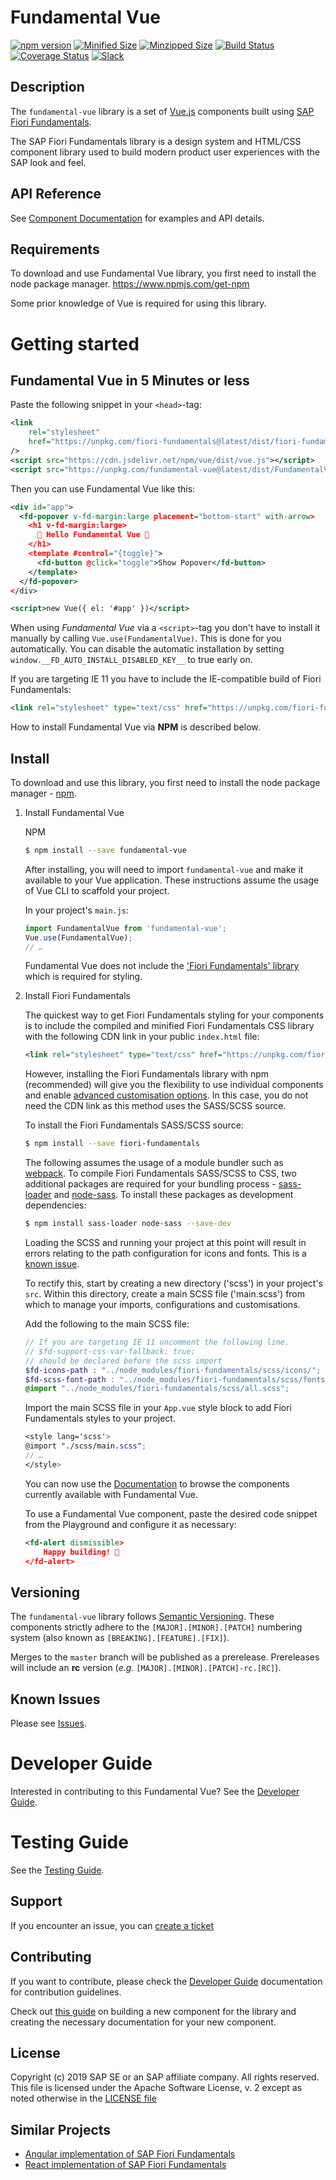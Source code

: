 # Fundamental Vue

[![npm version](https://badge.fury.io/js/fundamental-vue.svg)](//www.npmjs.com/package/fundamental-vue)
[![Minified Size](https://badgen.net/bundlephobia/min/fundamental-vue)](https://bundlephobia.com/result?p=fundamental-vue)
[![Minzipped Size](https://badgen.net/bundlephobia/minzip/fundamental-vue)](https://bundlephobia.com/result?p=fundamental-vue)
[![Build Status](https://travis-ci.org/SAP/fundamental-vue.svg?branch=develop)](https://travis-ci.org/SAP/fundamental-vue)
[![Coverage Status](https://coveralls.io/repos/github/SAP/fundamental-vue/badge.svg?branch=develop)](https://coveralls.io/github/SAP/fundamental-vue?branch=master)
[![Slack](https://img.shields.io/badge/slack-ui--fundamentals-blue.svg?logo=slack)](https://ui-fundamentals.slack.com)

## Description

The `fundamental-vue` library is a set of [Vue.js](https://vuejs.org/) components built using [SAP Fiori Fundamentals](https://sap.github.io/fundamental/).

The SAP Fiori Fundamentals library is a design system and HTML/CSS component library used to build modern product user experiences with the SAP look and feel.

## API Reference

See [Component Documentation](https://sap.github.io/fundamental-vue/) for examples and API details.

## Requirements

To download and use Fundamental Vue library, you first need to install the node package manager.
https://www.npmjs.com/get-npm

Some prior knowledge of Vue is required for using this library.

# Getting started

## Fundamental Vue in 5 Minutes or less

Paste the following snippet in your `<head>`-tag:

```xml
<link
    rel="stylesheet"
    href="https://unpkg.com/fiori-fundamentals@latest/dist/fiori-fundamentals.min.css"
/>
<script src="https://cdn.jsdelivr.net/npm/vue/dist/vue.js"></script>
<script src="https://unpkg.com/fundamental-vue@latest/dist/FundamentalVue.umd.js"></script>
```

Then you can use Fundamental Vue like this:

```xml
<div id="app">
  <fd-popover v-fd-margin:large placement="bottom-start" with-arrow>
    <h1 v-fd-margin:large>
      🚀 Hello Fundamental Vue 🚀
    </h1>
    <template #control="{toggle}">
      <fd-button @click="toggle">Show Popover</fd-button>
    </template>
  </fd-popover>
</div>

<script>new Vue({ el: '#app' })</script>
```

When using *Fundamental Vue* via a `<script>`-tag you don't have to install it manually by calling `Vue.use(FundamentalVue)`. This is done for you automatically. You can disable the automatic installation by setting `window.__FD_AUTO_INSTALL_DISABLED_KEY__` to true early on.

If you are targeting IE 11 you have to include the IE-compatible build of Fiori Fundamentals:

```xml
<link rel="stylesheet" type="text/css" href="https://unpkg.com/fiori-fundamentals@latest/dist/fiori-fundamentals-ie11.min.css">
```

How to install Fundamental Vue via **NPM** is described below.

## Install

To download and use this library, you first need to install the node package manager - [npm](https://www.npmjs.com/get-npm).

1. Install Fundamental Vue

    NPM

    ```bash
    $ npm install --save fundamental-vue
    ```

    After installing, you will need to import `fundamental-vue` and make it available to your Vue application. These instructions assume the usage of Vue CLI to scaffold your project.

    In your project's `main.js`:

    ```js
    import FundamentalVue from 'fundamental-vue';
    Vue.use(FundamentalVue);
    // …
    ```

    Fundamental Vue does not include the ['Fiori Fundamentals' library](https://github.com/SAP/fundamental) which is required for styling.

2. Install Fiori Fundamentals

    The quickest way to get Fiori Fundamentals styling for your components is to include the compiled and minified Fiori Fundamentals CSS library with the following CDN link in your public `index.html` file:

    ```xml
    <link rel="stylesheet" type="text/css" href="https://unpkg.com/fiori-fundamentals@latest/dist/fiori-fundamentals.min.css">
    ```

    However, installing the Fiori Fundamentals library with npm (recommended) will give you the flexibility to use individual components and enable [advanced customisation options](https://github.com/SAP/fundamental/wiki/Advanced-Customization). In this case, you do not need the CDN link as this method uses the SASS/SCSS source.

    To install the Fiori Fundamentals SASS/SCSS source:

    ```sh
    $ npm install --save fiori-fundamentals
    ```

    The following assumes the usage of a module bundler such as [webpack](https://webpack.js.org/). To compile Fiori Fundamentals SASS/SCSS to CSS, two additional packages are required for your bundling process - [sass-loader](https://github.com/webpack-contrib/sass-loader) and [node-sass](https://github.com/sass/node-sass). To install these packages as development dependencies:

    ```sh
    $ npm install sass-loader node-sass --save-dev
    ```

    Loading the SCSS and running your project at this point will result in errors relating to the path configuration for icons and fonts. This is a [known issue](https://github.com/SAP/fundamental#known-issues).

    To rectify this, start by creating a new directory ('scss') in your project's `src`. Within this directory, create a main SCSS file ('main.scss') from which to manage your imports, configurations and customisations.

    Add the following to the main SCSS file:

    ```scss
    // If you are targeting IE 11 uncomment the following line.
    // $fd-support-css-var-fallback: true;
    // should be declared before the scss import
    $fd-icons-path : "../node_modules/fiori-fundamentals/scss/icons/";
    $fd-scss-font-path : "../node_modules/fiori-fundamentals/scss/fonts/";
    @import "../node_modules/fiori-fundamentals/scss/all.scss";
    ```

    Import the main SCSS file in your `App.vue` style block to add Fiori Fundamentals styles to your project.

    ```scss
    <style lang='scss'>
    @import "./scss/main.scss";
    // …
    </style>
    ```

    You can now use the [Documentation](https://sap.github.io/fundamental-vue/) to browse the components currently available with Fundamental Vue.

    To use a Fundamental Vue component, paste the desired code snippet from the Playground and configure it as necessary:

    ```xml
    <fd-alert dismissible>
        Happy building! 🚀
    </fd-alert>
    ```

## Versioning

The `fundamental-vue` library follows [Semantic Versioning](https://semver.org/). These components strictly adhere to the `[MAJOR].[MINOR].[PATCH]` numbering system (also known as `[BREAKING].[FEATURE].[FIX]`).

Merges to the `master` branch will be published as a prerelease. Prereleases will include an **rc** version (_e.g._ `[MAJOR].[MINOR].[PATCH]-rc.[RC]`).

## Known Issues

Please see [Issues](https://github.com/SAP/fundamental-vue/issues).

# Developer Guide
Interested in contributing to this Fundamental Vue? See the [Developer Guide](https://github.com/SAP/fundamental-vue/wiki/Dev-Guide).

# Testing Guide
See the [Testing Guide](https://github.com/SAP/fundamental-vue/wiki/Test-Guide).

## Support

If you encounter an issue, you can [create a ticket](https://github.com/SAP/fundamental-vue/issues/new)

## Contributing

If you want to contribute, please check the [Developer Guide](https://github.com/SAP/fundamental-vue/wiki/Fundamental-Vue-Development-Guide) documentation for contribution guidelines.

Check out [this guide](./NEW_COMPONENT/NEW_COMPONENT.md) on building a new component for the library and creating the necessary documentation for your new component.

## License

Copyright (c) 2019 SAP SE or an SAP affiliate company. All rights reserved.
This file is licensed under the Apache Software License, v. 2 except as noted otherwise in the [LICENSE file](https://github.com/SAP/fundamental-vue/blob/master/LICENSE.txt)

## Similar Projects

-   [Angular implementation of SAP Fiori Fundamentals](https://github.com/SAP/fundamental-ngx)
-   [React implementation of SAP Fiori Fundamentals](https://github.com/SAP/fundamental-react)

